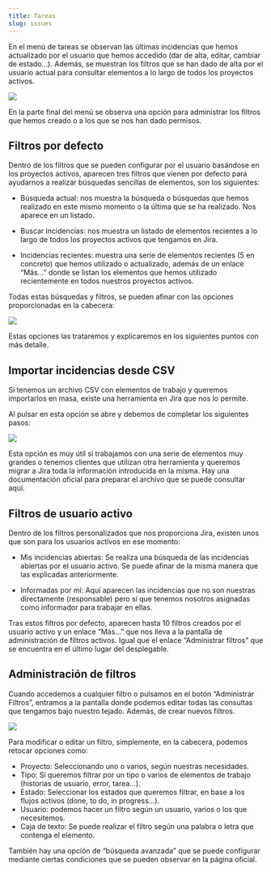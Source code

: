 ```yaml
---
title: Tareas
slug: issues
---
```


En el menú de tareas se observan las últimas incidencias que hemos actualizado por el usuario que hemos accedido (dar de alta, editar, cambiar de estado…). Además, se muestran los filtros que se han dado de alta por el usuario actual para consultar elementos a lo largo de todos los proyectos activos.

![](/images/qap/jira/27.png)

En la parte final del menú se observa una opción para administrar los filtros que hemos creado o a los que se nos han dado permisos.

## Filtros por defecto

Dentro de los filtros que se pueden configurar por el usuario basándose en los proyectos activos, aparecen tres filtros que vienen por defecto para ayudarnos a realizar búsquedas sencillas de elementos, son los siguientes:

* Búsqueda actual: nos muestra la búsqueda o búsquedas que hemos realizado en este mismo momento o la última que se ha realizado. Nos aparece en un listado.

* Buscar incidencias: nos muestra un listado de elementos recientes a lo largo de todos los proyectos activos que tengamos en Jira.

* Incidencias recientes: muestra una serie de elementos recientes (5 en concreto) que hemos utilizado o actualizado, además de un enlace “Más...” donde se listan los elementos que hemos utilizado recientemente en todos nuestros proyectos activos.

Todas estas búsquedas y filtros, se pueden afinar con las opciones proporcionadas en la cabecera:

![](/images/qap/jira/28.png)

Estas opciones las trataremos y explicaremos en los siguientes puntos con más detalle.

## Importar incidencias desde CSV

Si tenemos un archivo CSV con elementos de trabajo y queremos importarlos en masa, existe una herramienta en Jira que nos lo permite.

Al pulsar en esta opción se abre y debemos de completar los siguientes pasos:

![](/images/qap/jira/29.png)

Esta opción es muy útil si trabajamos con una serie de elementos muy grandes o tenemos clientes que utilizan otra herramienta y queremos migrar a Jira toda la información introducida en la misma. Hay una documentación oficial para preparar el archivo que se puede consultar aquí.

## Filtros de usuario activo

Dentro de los filtros personalizados que nos proporciona Jira, existen unos que son para los usuarios activos en ese momento:

* Mis incidencias abiertas: Se realiza una búsqueda de las incidencias abiertas por el usuario activo. Se puede afinar de la misma manera que las explicadas anteriormente.

* Informadas por mí: Aquí aparecen las incidencias que no son nuestras directamente (responsable) pero sí que tenemos nosotros asignadas como informador para trabajar en ellas.

Tras estos filtros por defecto, aparecen hasta 10 filtros creados por el usuario activo y un enlace “Más…” que nos lleva a la pantalla de administración de filtros activos. Igual que el enlace “Administrar filtros” que se encuentra en el último lugar del desplegable.

## Administración de filtros

Cuando accedemos a cualquier filtro o pulsamos en el botón “Administrar Filtros”, entramos a la pantalla donde podemos editar todas las consultas que tengamos bajo nuestro tejado. Además, de crear nuevos filtros.

![](/images/qap/jira/30.png)

Para modificar o editar un filtro, simplemente, en la cabecera, podemos retocar opciones como:

* Proyecto: Seleccionando uno o varios, según nuestras necesidades.
* Tipo: Si queremos filtrar por un tipo o varios de elementos de trabajo (historias de usuario, error, tarea…).
* Estado: Seleccionar los estados que queremos filtrar, en base a los flujos activos (done, to do, in progress…).
* Usuario: podemos hacer un filtro según un usuario, varios o los que necesitemos.
* Caja de texto: Se puede realizar el filtro según una palabra o letra que contenga el elemento.

También hay una opción de “búsqueda avanzada” que se puede configurar mediante ciertas condiciones que se pueden observar en la página oficial.
